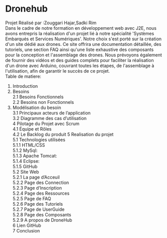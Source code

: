 # Dronehub
Projet Réalisé par :Zouggari Hajar,Sadki Rim  
Dans le cadre de notre formation en développement web avec J2E, nous avons entrepris la réalisation d'un projet lié à notre spécialité 'Systèmes Embarqués et Services Numériques'. Notre choix s'est porté sur la création d'un site dédié aux drones. Ce site offrira une documentation détaillée, des tutoriels, une section FAQ ainsi qu'une liste exhaustive des composants pour la conception et l'assemblage des drones. Nous prévoyons également de fournir des vidéos et des guides complets pour faciliter la réalisation d'un drone avec Arduino, couvrant toutes les étapes, de l'assemblage à l'utilisation, afin de garantir le succès de ce projet.  
Table de matiere:    
1. Introduction   
2. Besoins  
 2.1 Besoins Fonctionnels  
 2.2 Besoins non Fonctionnels  
3. Modélisation du besoin  
  3.1 Principaux acteurs de l’application   
  3.2 Diagramme des cas d’utilisation   
4 Pilotage du Projet avec Scrum  
  4.1 Équipe et Rôles  
  4.2 Le Backlog du produit
5 Realisation du projet  
 5.1 Technologies utilisées  
  5.1.1 HTML/CSS  
  5.1.2 MySql:  
  5.1.3 Apache Tomcat:  
  5.1.4 Eclipse:  
  5.1.5 GitHub  
5.2 Site Web  
 5.2.1 La page d’Acceuil  
 5.2.2 Page des Connection  
 5.2.3 Page d’Inscription  
 5.2.4 Page des Ressources  
 5.2.5 Page de FAQ  
 5.2.6 Page des Tutoriels  
 5.2.7 Page de UserGuide  
 5.2.8 Page des Composants  
 5.2.9 A propos de DroneHub  
6 Lien GitHub  
7 Conclusion  

